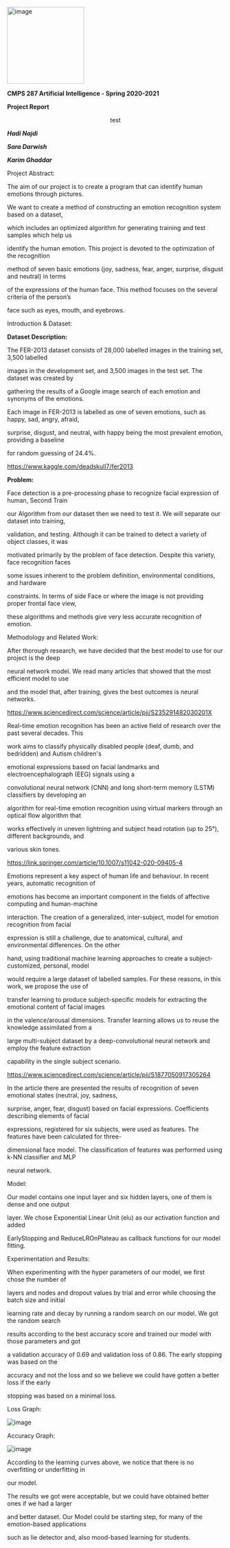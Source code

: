 <a name="br1"></a> 
<img width="179" alt="image" src="https://github.com/sdarwish13/FaceEmotionRecognition/assets/66074964/d0bee029-57fe-4ff1-89a9-bc80fb74e3ff">

**CMPS 287 Artificial Intelligence - Spring 2020-2021**

**Project Report**
 
<p align="center">
  test
</p>
 
<p align="center">
 
  ***Hadi Najdi***

  ***Sara Darwish***

  ***Karim Ghaddar***
</p>

Project Abstract:

The aim of our project is to create a program that can identify human emotions through pictures.

We want to create a method of constructing an emotion recognition system based on a dataset,

which includes an optimized algorithm for generating training and test samples which help us

identify the human emotion. This project is devoted to the optimization of the recognition

method of seven basic emotions (joy, sadness, fear, anger, surprise, disgust and neutral) in terms

of the expressions of the human face. This method focuses on the several criteria of the person’s

face such as eyes, mouth, and eyebrows.

Introduction & Dataset:

**Dataset Description:**

The FER-2013 dataset consists of 28,000 labelled images in the training set, 3,500 labelled

images in the development set, and 3,500 images in the test set. The dataset was created by

gathering the results of a Google image search of each emotion and synonyms of the emotions.

Each image in FER-2013 is labelled as one of seven emotions, such as happy, sad, angry, afraid,



<a name="br2"></a> 

surprise, disgust, and neutral, with happy being the most prevalent emotion, providing a baseline

for random guessing of 24.4%.

<https://www.kaggle.com/deadskull7/fer2013>

**Problem:**

Face detection is a pre-processing phase to recognize facial expression of human, Second Train

our Algorithm from our dataset then we need to test it. We will separate our dataset into training,

validation, and testing. Although it can be trained to detect a variety of object classes, it was

motivated primarily by the problem of face detection. Despite this variety, face recognition faces

some issues inherent to the problem definition, environmental conditions, and hardware

constraints. In terms of side Face or where the image is not providing proper frontal face view,

these algorithms and methods give very less accurate recognition of emotion.

Methodology and Related Work:

After thorough research, we have decided that the best model to use for our project is the deep

neural network model. We read many articles that showed that the most efficient model to use

and the model that, after training, gives the best outcomes is neural networks.

<https://www.sciencedirect.com/science/article/pii/S235291482030201X>

Real-time emotion recognition has been an active field of research over the past several decades. This

work aims to classify physically disabled people (deaf, dumb, and bedridden) and Autism children's

emotional expressions based on facial landmarks and electroencephalograph (EEG) signals using a

convolutional neural network (CNN) and long short-term memory (LSTM) classifiers by developing an

algorithm for real-time emotion recognition using virtual markers through an optical flow algorithm that

works effectively in uneven lightning and subject head rotation (up to 25°), different backgrounds, and

various skin tones.



<a name="br3"></a> 

<https://link.springer.com/article/10.1007/s11042-020-09405-4>

Emotions represent a key aspect of human life and behaviour. In recent years, automatic recognition of

emotions has become an important component in the fields of affective computing and human-machine

interaction. The creation of a generalized, inter-subject, model for emotion recognition from facial

expression is still a challenge, due to anatomical, cultural, and environmental differences. On the other

hand, using traditional machine learning approaches to create a subject-customized, personal, model

would require a large dataset of labelled samples. For these reasons, in this work, we propose the use of

transfer learning to produce subject-specific models for extracting the emotional content of facial images

in the valence/arousal dimensions. Transfer learning allows us to reuse the knowledge assimilated from a

large multi-subject dataset by a deep-convolutional neural network and employ the feature extraction

capability in the single subject scenario.

<https://www.sciencedirect.com/science/article/pii/S1877050917305264>

In the article there are presented the results of recognition of seven emotional states (neutral, joy, sadness,

surprise, anger, fear, disgust) based on facial expressions. Coefficients describing elements of facial

expressions, registered for six subjects, were used as features. The features have been calculated for three-

dimensional face model. The classification of features was performed using k-NN classifier and MLP

neural network.

Model:

Our model contains one input layer and six hidden layers, one of them is dense and one output

layer. We chose Exponential Linear Unit (elu) as our activation function and added

EarlyStopping and ReduceLROnPlateau as callback functions for our model fitting.



<a name="br4"></a> 

Experimentation and Results:

When experimenting with the hyper parameters of our model, we first chose the number of

layers and nodes and dropout values by trial and error while choosing the batch size and initial

learning rate and decay by running a random search on our model. We got the random search

results according to the best accuracy score and trained our model with those parameters and got

a validation accuracy of 0.69 and validation loss of 0.86. The early stopping was based on the

accuracy and not the loss and so we believe we could have gotten a better loss if the early

stopping was based on a minimal loss.

Loss Graph:

![image](https://github.com/sdarwish13/FaceEmotionRecognition/assets/66074964/082c5016-def8-40ad-b00c-a4ecd6fd59f1)


Accuracy Graph:

![image](https://github.com/sdarwish13/FaceEmotionRecognition/assets/66074964/40755ac1-2745-41ed-aae5-a97a172edcdf)


<a name="br5"></a> 

According to the learning curves above, we notice that there is no overfitting or underfitting in

our model.

The results we got were acceptable, but we could have obtained better ones if we had a larger

and better dataset. Our Model could be starting step, for many of the emotion-based applications

such as lie detector and, also mood-based learning for students.
